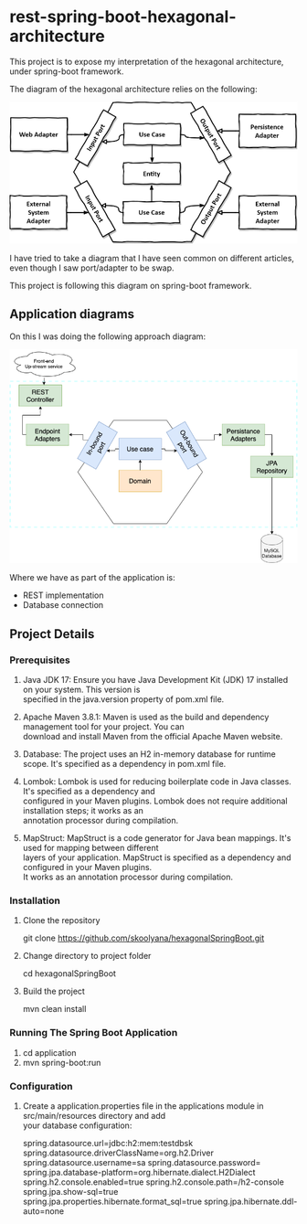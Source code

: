 # rest-spring-boot-hexagonal-architecture

This project is to expose my interpretation of the hexagonal architecture, under spring-boot framework.

The diagram of the hexagonal architecture relies on the following:

![Hexagonal architecture diagram](img/hexagonal-architecture.png)

I have tried to take a diagram that I have seen common on different articles, even though I saw port/adapter to be swap.


This project is following this diagram on spring-boot framework.

## Application diagrams

On this I was doing the following approach diagram:

![Application diagram](img/hexagonal-arch-spring-naspredam.png)

Where we have as part of the application is:

- REST implementation
- Database connection


## Project Details

### Prerequisites  


1) Java JDK 17: Ensure you have Java Development Kit (JDK) 17 installed on your system. This version is    
   specified in the java.version property of  pom.xml file.

2) Apache Maven 3.8.1: Maven is used as the build and dependency management tool for your project. You can     
   download and install Maven from the official Apache Maven website.

3) Database: The project uses an H2 in-memory database for runtime scope. It's specified as a dependency in
   pom.xml file. 

4) Lombok: Lombok is used for reducing boilerplate code in Java classes. It's specified as a dependency and   
   configured in your Maven plugins. Lombok does not require additional installation steps; it works as an          
   annotation processor during compilation.

5) MapStruct: MapStruct is a code generator for Java bean mappings. It's used for mapping between different    
   layers of your application. MapStruct is specified as a dependency and configured in your Maven plugins.   
   It works as an annotation processor during compilation.


### Installation

1) Clone the repository

   git clone https://github.com/skoolyana/hexagonalSpringBoot.git

2) Change directory to project folder

   cd hexagonalSpringBoot

3) Build the project

   mvn clean install

### Running The Spring Boot Application

1) cd application
2) mvn spring-boot:run


### Configuration

1) Create a application.properties file in the applications module in  src/main/resources directory and add   
   your database configuration: 
   
   spring.datasource.url=jdbc:h2:mem:testdbsk
   spring.datasource.driverClassName=org.h2.Driver
   spring.datasource.username=sa
   spring.datasource.password=
   spring.jpa.database-platform=org.hibernate.dialect.H2Dialect
   spring.h2.console.enabled=true
   spring.h2.console.path=/h2-console
   spring.jpa.show-sql=true
   spring.jpa.properties.hibernate.format_sql=true
   spring.jpa.hibernate.ddl-auto=none




